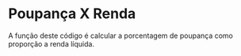 # Poupança X Renda

A função deste código é calcular a porcentagem de poupança como proporção a renda líquida.